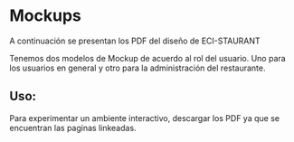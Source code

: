 # Mockups

A continuación se presentan los PDF del diseño de ECI-STAURANT

Tenemos dos modelos de Mockup de acuerdo al rol del usuario. Uno para los usuarios en general y otro para la administración del restaurante.

## Uso:
Para experimentar un ambiente interactivo, descargar los PDF ya que se encuentran las paginas linkeadas.
